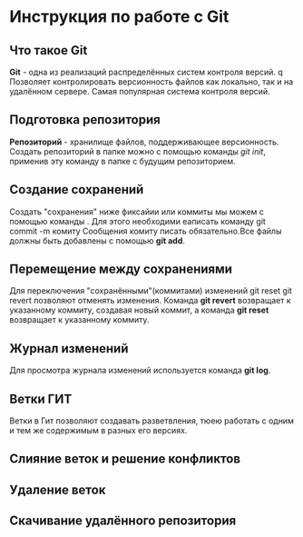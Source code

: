 # Инструкция по работе с Git

## Что такое Git
**Git** - одна из реализаций распределённых систем контроля версий. q
Позволяет контролировать версионность файлов как локально, так и на удалённом сервере. Самая популярная система контроля версий.

## Подготовка репозитория

**Репозиторий** - хранилище файлов, поддерживающее версионность. Создать репозиторий в папке можно с помощью 
команды *git init*, применив эту команду в папке с будущим репозиторием.

## Создание сохранений
Создать "сохранения" ниже фиксайии или коммиты мы можем с помощью команды  . Для этого необходими еаписать команду  git commit -m комиту Сообщения комиту писать обязательно.Все файлы должны быть добавлены с помощью **git add**.

## Перемещение между сохранениями
Для переключения "сохранёнными"(коммитами) изменений
git reset git revert позволяют отменять изменения. Команда **git revert** возвращает к указанному коммиту, создавая новый коммит, а команда **git reset** возвращает к указанному коммиту.

## Журнал изменений
Для просмотра журнала изменений используется команда **git log**.
## Ветки ГИТ
Ветки в Гит позволяют создавать разветвления, тюею работать с одним и тем же содержимым в разных его версиях.
## Слияние веток и решение конфликтов
## Удаление веток
## Скачивание удалённого репозитория
## 
